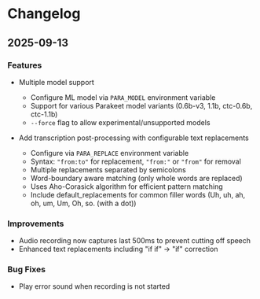 # Changelog

## 2025-09-13

### Features
- Multiple model support
  - Configure ML model via `PARA_MODEL` environment variable
  - Support for various Parakeet model variants (0.6b-v3, 1.1b, ctc-0.6b, ctc-1.1b)
  - `--force` flag to allow experimental/unsupported models

- Add transcription post-processing with configurable text replacements
  - Configure via `PARA_REPLACE` environment variable
  - Syntax: `"from:to"` for replacement, `"from:"` or `"from"` for removal
  - Multiple replacements separated by semicolons
  - Word-boundary aware matching (only whole words are replaced)
  - Uses Aho-Corasick algorithm for efficient pattern matching
  - Include default_replacements for common filler words (Uh, uh, ah, oh, um, Um, Oh, so. (with a dot)) 

### Improvements
- Audio recording now captures last 500ms to prevent cutting off speech
- Enhanced text replacements including "if if" -> "if" correction

### Bug Fixes
- Play error sound when recording is not started